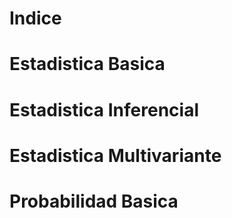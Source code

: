 # Indice

# Estadistica Basica

# Estadistica Inferencial 

# Estadistica Multivariante

# Probabilidad Basica
